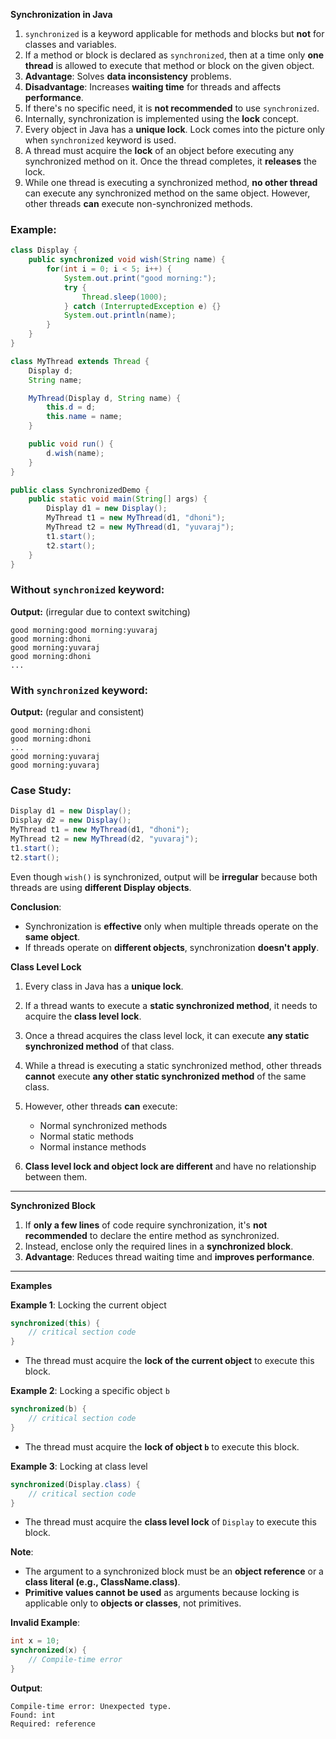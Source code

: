 **Synchronization in Java**

1. `synchronized` is a keyword applicable for methods and blocks but **not** for classes and variables.
2. If a method or block is declared as `synchronized`, then at a time only **one thread** is allowed to execute that method or block on the given object.
3. **Advantage**: Solves **data inconsistency** problems.
4. **Disadvantage**: Increases **waiting time** for threads and affects **performance**.
5. If there's no specific need, it is **not recommended** to use `synchronized`.
6. Internally, synchronization is implemented using the **lock** concept.
7. Every object in Java has a **unique lock**. Lock comes into the picture only when `synchronized` keyword is used.
8. A thread must acquire the **lock** of an object before executing any synchronized method on it. Once the thread completes, it **releases** the lock.
9. While one thread is executing a synchronized method, **no other thread** can execute any synchronized method on the same object. However, other threads **can** execute non-synchronized methods.

### Example:

```java
class Display {
    public synchronized void wish(String name) {
        for(int i = 0; i < 5; i++) {
            System.out.print("good morning:");
            try {
                Thread.sleep(1000);
            } catch (InterruptedException e) {}
            System.out.println(name);
        }
    }
}

class MyThread extends Thread {
    Display d;
    String name;

    MyThread(Display d, String name) {
        this.d = d;
        this.name = name;
    }

    public void run() {
        d.wish(name);
    }
}

public class SynchronizedDemo {
    public static void main(String[] args) {
        Display d1 = new Display();
        MyThread t1 = new MyThread(d1, "dhoni");
        MyThread t2 = new MyThread(d1, "yuvaraj");
        t1.start();
        t2.start();
    }
}
```

### Without `synchronized` keyword:

**Output:** (irregular due to context switching)

```
good morning:good morning:yuvaraj
good morning:dhoni
good morning:yuvaraj
good morning:dhoni
...
```

### With `synchronized` keyword:

**Output:** (regular and consistent)

```
good morning:dhoni
good morning:dhoni
...
good morning:yuvaraj
good morning:yuvaraj
```

### Case Study:

```java
Display d1 = new Display();
Display d2 = new Display();
MyThread t1 = new MyThread(d1, "dhoni");
MyThread t2 = new MyThread(d2, "yuvaraj");
t1.start();
t2.start();
```

Even though `wish()` is synchronized, output will be **irregular** because both threads are using **different Display objects**.

**Conclusion**:

* Synchronization is **effective** only when multiple threads operate on the **same object**.
* If threads operate on **different objects**, synchronization **doesn't apply**.

**Class Level Lock**

1. Every class in Java has a **unique lock**.
2. If a thread wants to execute a **static synchronized method**, it needs to acquire the **class level lock**.
3. Once a thread acquires the class level lock, it can execute **any static synchronized method** of that class.
4. While a thread is executing a static synchronized method, other threads **cannot** execute **any other static synchronized method** of the same class.
5. However, other threads **can** execute:

   * Normal synchronized methods
   * Normal static methods
   * Normal instance methods
6. **Class level lock and object lock are different** and have no relationship between them.

---

**Synchronized Block**

1. If **only a few lines** of code require synchronization, it's **not recommended** to declare the entire method as synchronized.
2. Instead, enclose only the required lines in a **synchronized block**.
3. **Advantage**: Reduces thread waiting time and **improves performance**.

---

**Examples**

**Example 1**: Locking the current object

```java
synchronized(this) {
    // critical section code
}
```

* The thread must acquire the **lock of the current object** to execute this block.

**Example 2**: Locking a specific object `b`

```java
synchronized(b) {
    // critical section code
}
```

* The thread must acquire the **lock of object `b`** to execute this block.

**Example 3**: Locking at class level

```java
synchronized(Display.class) {
    // critical section code
}
```

* The thread must acquire the **class level lock** of `Display` to execute this block.

**Note**:

* The argument to a synchronized block must be an **object reference** or a **class literal (e.g., ClassName.class)**.
* **Primitive values cannot be used** as arguments because locking is applicable only to **objects or classes**, not primitives.

**Invalid Example**:

```java
int x = 10;
synchronized(x) {
    // Compile-time error
}
```

**Output**:

```
Compile-time error: Unexpected type.
Found: int
Required: reference
```
